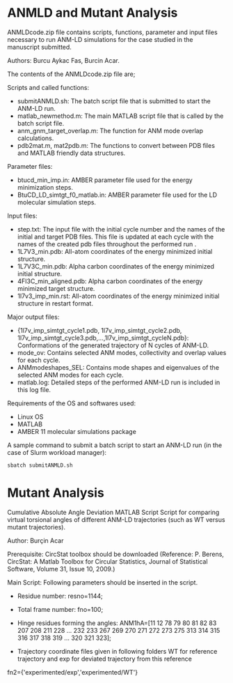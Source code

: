 # ANMLD and Mutant Analysis

ANMLDcode.zip file contains scripts, functions, parameter and input files necessary to run ANM-LD simulations for the case studied in the manuscript submitted. 

Authors:
Burcu Aykac Fas, Burcin Acar.

The contents of the ANMLDcode.zip file are;

Scripts and called functions:
- submitANMLD.sh: The batch script file that is submitted to start the ANM-LD run.
- matlab_newmethod.m: The main MATLAB script file that is called by the batch script file.
- anm_gnm_target_overlap.m: The function for ANM mode overlap calculations.
- pdb2mat.m, mat2pdb.m: The functions to convert between PDB files and MATLAB friendly data structures.

Parameter files:
- btucd_min_imp.in: AMBER parameter file used for the energy minimization steps.
- BtuCD_LD_simtgt_f0_matlab.in: AMBER parameter file used for the LD molecular simulation steps.

Input files:
- step.txt: The input file with the initial cycle number and the names of the initial and target PDB files. This file is updated at each cycle with the names of the created pdb files throughout the performed run .
- 1L7V3_min.pdb: All-atom coordinates of the energy minimized initial structure.
- 1L7V3C_min.pdb: Alpha carbon coordinates of the energy minimized initial structure.
- 4FI3C_min_aligned.pdb: Alpha carbon coordinates of the energy minimized target structure.
- 1l7v3_imp_min.rst: All-atom coordinates of the energy minimized initial structure in restart format. 

Major output files:
- {1l7v_imp_simtgt_cycle1.pdb, 1l7v_imp_simtgt_cycle2.pdb, 1l7v_imp_simtgt_cycle3.pdb,...,1l7v_imp_simtgt_cycleN.pdb}: Conformations of the generated trajectory of N cycles of ANM-LD.
- mode_ov: Contains selected ANM modes, collectivity and overlap values for each cycle.
- ANMmodeshapes_SEL: Contains mode shapes and eigenvalues of the selected ANM modes for each cycle.
- matlab.log: Detailed steps of the performed ANM-LD run is included in this log file.

Requirements of the OS and softwares used:
- Linux OS
- MATLAB
- AMBER 11 molecular simulations package

A sample command to submit a batch script to start an ANM-LD run (in the case of Slurm workload manager):
    
    sbatch submitANMLD.sh
   
# Mutant Analysis

Cumulative Absolute Angle Deviation MATLAB Script
Script for comparing virtual torsional angles of different ANM-LD trajectories (such as WT versus mutant trajectories). 

Author:
Burçin Acar

Prerequisite: 
CircStat toolbox should be downloaded (Reference: P. Berens, CircStat: A Matlab Toolbox for Circular Statistics, Journal of Statistical Software, Volume 31, Issue 10, 2009.) 

Main Script:
Following parameters should be inserted in the script. 

* Residue number: resno=1144; 
* Total frame number: fno=100; 
* Hinge residues forming the angles: ANM1hA=[11 12 78 79 80 81 82 83 207 208 211 228 ...
    232 233 267 269 270 271 272 273 275 313 314 315 316 317 318 319 ...
    320 321 323]; 

* Trajectory coordinate files given in following folders WT for reference trajectory and exp for deviated trajectory from this reference

fn2={'experimented/exp','experimented/WT'} 
